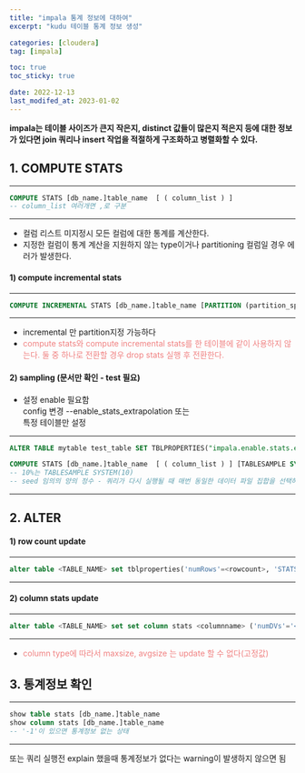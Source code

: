 ```yaml
---
title: "impala 통계 정보에 대하여"
excerpt: "kudu 테이블 통계 정보 생성"

categories: [cloudera]
tag: [impala]

toc: true
toc_sticky: true

date: 2022-12-13
last_modifed_at: 2023-01-02
---
```


**impala는 테이블 사이즈가 큰지 작은지, distinct 값들이 많은지 적은지 등에 대한 정보가 있다면 join 쿼리나 insert 작업을 적절하게 구조화하고 병렬화할 수 있다.**

## 1. COMPUTE STATS 
* * *
```SQL
COMPUTE STATS [db_name.]table_name  [ ( column_list ) ] 
-- column_list 여러개면 ,로 구분
```
* * *
* 컬럼 리스트 미지정시 모든 컬럼에 대한 통계를 계산한다.   
* 지정한 컬럼이 통계 계산을 지원하지 않는 type이거나 partitioning 컬럼일 경우 에러가 발생한다.

#### 1) compute incremental stats
* * *
```SQL
COMPUTE INCREMENTAL STATS [db_name.]table_name [PARTITION (partition_spec)]
```
* * *
* incremental 만 partition지정 가능하다   
* <font color='LightCoral'>compute stats와 compute incremental stats를 한 테이블에 같이 사용하지 않는다. 둘 중 하나로 전환할 경우 drop stats 실행 후 전환한다.</font>

#### 2) sampling (문서만 확인 - test 필요)
* 설정 enable 필요함   
config 변경 --enable_stats_extrapolation   또는   
특정 테이블만 설정  

* * *
```SQL 
ALTER TABLE mytable test_table SET TBLPROPERTIES("impala.enable.stats.extrapolation"="true")

COMPUTE STATS [db_name.]table_name  [ ( column_list ) ] [TABLESAMPLE SYSTEM(percentage) [REPEATABLE(seed)]]
-- 10%는 TABLESAMPLE SYSTEM(10) 
-- seed 임의의 양의 정수 - 쿼리가 다시 실행될 때 매번 동일한 데이터 파일 집합을 선택하도록 하는 옵션
```
* * *
## 2. ALTER 
#### 1) row count update
* * *
```SQL
alter table <TABLE_NAME> set tblproperties('numRows'=<rowcount>, 'STATS_GENERATED_VIA_STATS_TASK'='true');
```
* * *
#### 2) column stats update
* * *
```SQL
alter table <TABLE_NAME> set set column stats <columnname> ('numDVs'='<DV>', 'numNulls'='<numN>', 'maxsize'='<Max_size>, 'avgsize'='<Avg_size>');
```
* * *
* <font color='LightCoral'> column type에 따라서 maxsize, avgsize 는 update 할 수 없다(고정값) </font>

## 3. 통계정보 확인
* * *
```SQL
show table stats [db_name.]table_name
show column stats [db_name.]table_name
-- '-1'이 있으면 통계정보 없는 상태
```
* * *
또는 쿼리 실행전 explain 했을때 통계정보가 없다는 warning이 발생하지 않으면 됨